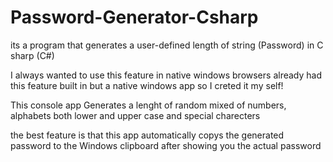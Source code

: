 # Password-Generator-Csharp
its a program that generates a user-defined length of string (Password) in C sharp (C#)

I always wanted to use this feature in native windows
browsers already had this feature built in but a native windows app
so I creted it my self!

This console app Generates a lenght of random mixed of numbers, alphabets
both lower and upper case and special charecters

the best feature is that this app automatically copys the generated password
to the Windows clipboard after showing you the actual password
